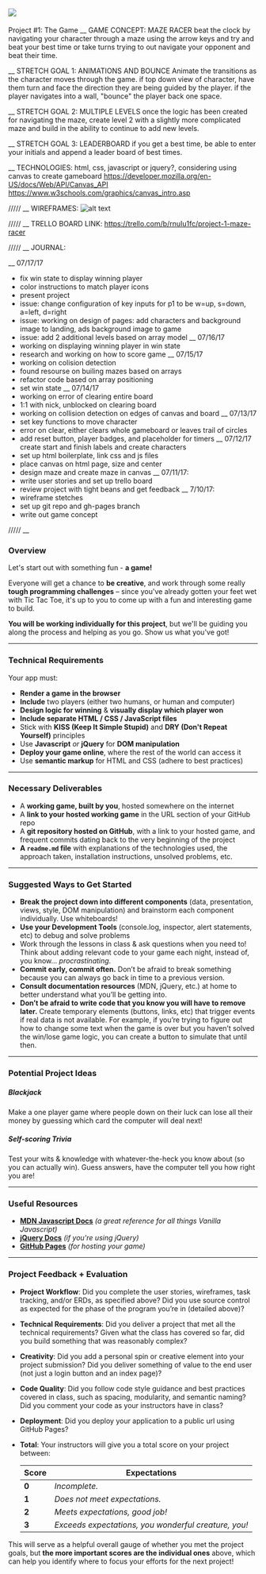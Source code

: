 # ![](https://ga-dash.s3.amazonaws.com/production/assets/logo-9f88ae6c9c3871690e33280fcf557f33.png) 

Project #1: The Game
__
GAME CONCEPT: MAZE RACER
beat the clock by navigating your character through a maze using the arrow keys and try and beat your best time or take turns trying to out navigate your opponent and beat their time.

__
STRETCH GOAL 1: ANIMATIONS AND BOUNCE
Animate the transitions as the character moves through the game. if top down view of character, have them turn and face the direction they are being guided by the player. if the player navigates into a wall, "bounce" the player back one space.

__
STRETCH GOAL 2: MULTIPLE LEVELS
once the logic has been created for navigating the maze, create level 2 with a slightly more complicated maze and build in the ability to continue to add new levels.

__
STRETCH GOAL 3: LEADERBOARD
if you get a best time, be able to enter your initials and append a leader board of best times.

__
TECHNOLOGIES:
html, css, javascript or jquery?,
considering using canvas to create gameboard
https://developer.mozilla.org/en-US/docs/Web/API/Canvas_API
https://www.w3schools.com/graphics/canvas_intro.asp

/////
__
WIREFRAMES:
![alt text](http://i.imgur.com/g8ownJO.jpg)

/////
__
TRELLO BOARD LINK:
https://trello.com/b/rnuIu1fc/project-1-maze-racer

/////
__
JOURNAL:

__
07/17/17
- fix win state to display winning player
- color instructions to match player icons
- present project
- issue: change configuration of key inputs for p1 to be w=up, s=down, a=left, d=right 
- issue: working on design of pages: add characters and background image to landing, ads background image to game
- issue: add 2 additional levels based on array model
__
07/16/17
- working on displaying winning player in win state
- research and working on how to score game
__
07/15/17
- working on colision detection
- found resourse on builing mazes based on arrays
- refactor code based on array positioning
- set win state
__
07/14/17
- working on error of clearing entire board
- 1:1 with nick, unblocked on clearing board
- working on collision detection on edges of canvas and board
__
07/13/17
- set key functions to move character
- error on clear, either clears whole gameboard or leaves trail of circles
- add reset button, player badges, and placeholder for timers 
__
07/12/17
create start and finish labels and create characters
- set up html boilerplate, link css and js files
- place canvas on html page, size and center
- design maze and create maze in canvas
__
07/11/17:
- write user stories and set up trello board
- review project with tight beans and get feedback
__
7/10/17:
- wireframe stetches
- set up git repo and gh-pages branch
- write out game concept

/////
__
### Overview

Let's start out with something fun - **a game!**

Everyone will get a chance to **be creative**, and work through some really **tough programming challenges** – since you've already gotten your feet wet with Tic Tac Toe, it's up to you to come up with a fun and interesting game to build.

**You will be working individually for this project**, but we'll be guiding you along the process and helping as you go. Show us what you've got!


---

### Technical Requirements

Your app must:

* **Render a game in the browser**
* **Include** two players (either two humans, or human and computer)
* **Design logic for winning** & **visually display which player won**
* **Include separate HTML / CSS / JavaScript files**
* Stick with **KISS (Keep It Simple Stupid)** and **DRY (Don't Repeat Yourself)** principles
* Use **Javascript** *or* **jQuery** for **DOM manipulation**
* **Deploy your game online**, where the rest of the world can access it
* Use **semantic markup** for HTML and CSS (adhere to best practices)

---

### Necessary Deliverables

* A **working game, built by you**, hosted somewhere on the internet
* A **link to your hosted working game** in the URL section of your GitHub repo
* A **git repository hosted on GitHub**, with a link to your hosted game, and frequent commits dating back to the very beginning of the project
* **A ``readme.md`` file** with explanations of the technologies used, the approach taken, installation instructions, unsolved problems, etc.

---

### Suggested Ways to Get Started

* **Break the project down into different components** (data, presentation, views, style, DOM manipulation) and brainstorm each component individually. Use whiteboards!
* **Use your Development Tools** (console.log, inspector, alert statements, etc) to debug and solve problems
* Work through the lessons in class & ask questions when you need to! Think about adding relevant code to your game each night, instead of, you know... _procrastinating_.
* **Commit early, commit often.** Don’t be afraid to break something because you can always go back in time to a previous version.
* **Consult documentation resources** (MDN, jQuery, etc.) at home to better understand what you’ll be getting into.
* **Don’t be afraid to write code that you know you will have to remove later.** Create temporary elements (buttons, links, etc) that trigger events if real data is not available. For example, if you’re trying to figure out how to change some text when the game is over but you haven’t solved the win/lose game logic, you can create a button to simulate that until then.

---

### Potential Project Ideas

##### Blackjack
Make a one player game where people down on their luck can lose all their money by guessing which card the computer will deal next!

##### Self-scoring Trivia
Test your wits & knowledge with whatever-the-heck you know about (so you can actually win). Guess answers, have the computer tell you how right you are!

---

### Useful Resources

* **[MDN Javascript Docs](https://developer.mozilla.org/en-US/docs/Web/JavaScript)** _(a great reference for all things Vanilla Javascript)_
* **[jQuery Docs](http://api.jquery.com)** _(if you're using jQuery)_
* **[GitHub Pages](https://pages.github.com)** _(for hosting your game)_

---

### Project Feedback + Evaluation

* __Project Workflow__: Did you complete the user stories, wireframes, task tracking, and/or ERDs, as specified above? Did you use source control as expected for the phase of the program you’re in (detailed above)?

* __Technical Requirements__: Did you deliver a project that met all the technical requirements? Given what the class has covered so far, did you build something that was reasonably complex?

* __Creativity__: Did you add a personal spin or creative element into your project submission? Did you deliver something of value to the end user (not just a login button and an index page)?

* __Code Quality__: Did you follow code style guidance and best practices covered in class, such as spacing, modularity, and semantic naming? Did you comment your code as your instructors have in class?

* __Deployment__: Did you deploy your application to a public url using GitHub Pages?

* __Total__: Your instructors will give you a total score on your project between:

    Score | Expectations
    ----- | ------------
    **0** | _Incomplete._
    **1** | _Does not meet expectations._
    **2** | _Meets expectations, good job!_
    **3** | _Exceeds expectations, you wonderful creature, you!_

 This will serve as a helpful overall gauge of whether you met the project goals, but __the more important scores are the individual ones__ above, which can help you identify where to focus your efforts for the next project!
